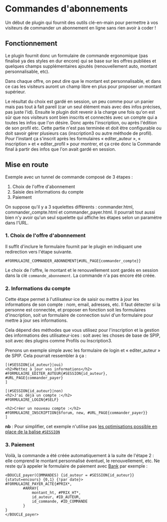 # Commandes d'abonnements

Un début de plugin qui fournit des outils clé-en-main pour permettre à vos visiteurs de commander un abonnement en ligne sans rien avoir à coder !

## Fonctionnement

Le plugin fournit donc un formulaire de commande ergonomique (pas finalisé ya des styles en dur encore) qui se base sur les offres publiées et quelques champs supplémentaires ajoutés (renouvellement auto, montant personnalisable, etc).

Dans chaque offre, on peut dire que le montant est personnalisable, et dans ce cas les visiteurs auront un champ libre en plus pour proposer un montant supérieur.

Le résultat du choix est gardé en session, un peu comme pour un panier mais pas tout à fait pareil (car un seul élément mais avec des infos précises, pas juste l'id). Ensuite le plugin doit revenir à la charge une fois qu'on est sûr que nos visiteurs sont bien inscrits et connectés avec un compte qui a toutes les infos que l'on désire. Donc après l'inscription, ou après l'édition de son profil etc. Cette partie n'est pas terminée et doit être configurable ou doit savoir gérer plusieurs cas (inscription3 ou autre méthode de profil). Pour l'instant ça s'inscrit après les formulaires « editer_auteur », « inscription » et « editer_profil » pour montrer, et ça crée donc la Commande final à partir des infos que l'on avait gardé en session.

## Mise en route

Exemple avec un tunnel de commande composé de 3 étapes :

1. Choix de l'offre d'abonnement
2. Saisie des informations du compte
3. Paiement

On suppose qu'il y a 3 squelettes différents : commander.html, commander_compte.html et commander_payer.html.
Il pourrait tout aussi bien n'y avoir qu'un seul squelette qui affiche les étapes selon un paramètre dans l'URL.

### 1. Choix de l'offre d'abonnement

Il suffit d'inclure le formulaire fournit par le plugin en indiquant une redirection vers l'étape suivante.

```
#FORMULAIRE_COMMANDER_ABONNEMENT{#URL_PAGE{commander_compte}}
```
Le choix de l'offre, le montant et le renouvellement sont gardés en session dans la clé `commande_abonnement`.
La commande n'a pas encore été créée.

### 2. Informations du compte

Cette étape permet à l'utilisateur⋅ice de saisir ou mettre à jour les informations de son compte : nom, email, adresses, etc.
Il faut détecter si la personne est connectée, et proposer en fonction soit les formulaires d'inscription, soit un formulaire de connection suivi d'un formulaire pour mettre à jour ses informations.

Cela dépend des méthodes que vous utilisez pour l'inscription et la gestion des informations des utilisateur⋅ices : soit avec les choses de base de SPIP, soit avec des plugins comme Profils ou Inscription3.

Prenons un exemple simple avec les formulaire de login et « editer_auteur » de SPIP.
Cela pourrait ressembler à ça :

```
[(#SESSION{id_auteur}|oui)
<h2>Mettez à jour vos informations</h2>
#FORMULAIRE_EDITER_AUTEUR{#SESSION{id_auteur}, #URL_PAGE{commander_payer}
]

[(#SESSION{id_auteur}|non)
<h2>J'ai déjà un compte :</h2> 
#FORMULAIRE_LOGIN{#SELF}

<h2>Créer un nouveau compte :</h2> 
#FORMULAIRE_INSCRIPTION{6forum, new, #URL_PAGE{commander_payer}}
]

```
**nb** : Pour simplifier, cet exemple n'utilise pas [les optimisations possible en place de la balise `#SESSION`](https://contrib.spip.net/4611)


### 3. Paiement

Voilà, la commande a été créée automatiquement à la suite de l'étape 2 : elle comprend le montant personnalisé éventuel, le renouvellement, etc.
Ne reste qu'à appeler le formulaire de paiement avec [Bank](https://plugins.spip.net/Bank) par exemple :

```
<BOUCLE_payer(COMMANDES) {id_auteur = #SESSION{id_auteur}} {statut=encours} {0,1} {!par date}>
#FORMULAIRE_PAYER_ACTE{#PRIX*,
        #ARRAY{
            montant_ht, #PRIX_HT*,
            id_auteur, #ID_AUTEUR,
            id_commande, #ID_COMMANDE
        }
}
</BOUCLE_payer>
```